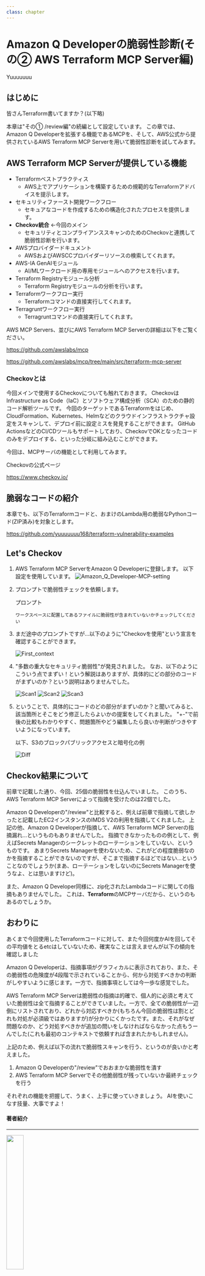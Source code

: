 ```yaml
---
class: chapter
---
```


# Amazon Q Developerの脆弱性診断(その② AWS Terraform MCP Server編)

<div class="flush-right">
Yuuuuuuu
</div>

## はじめに
皆さんTerraform書いてますか？(以下略)

本章は"その① /review編"の続編として設定しています。
この章では、Amazon Q Developerを拡張する機能であるMCPを、そして、AWS公式から提供されているAWS Terraform MCP Serverを用いて脆弱性診断を試してみます。

## AWS Terraform MCP Serverが提供している機能
- Terraformベストプラクティス
    - AWS上でアプリケーションを構築するための規範的なTerraformアドバイスを提示します。
- セキュリティファースト開発ワークフロー
    - セキュアなコードを作成するための構造化されたプロセスを提供します。
- **Checkov統合** ←今回のメイン
    - セキュリティとコンプライアンススキャンのためのCheckovと連携して脆弱性診断を行います。
- AWSプロバイダードキュメント
    - AWSおよびAWSCCプロバイダーリソースの検索してくれます。
- AWS-IA GenAIモジュール
    - AI/MLワークロード用の専用モジュールへのアクセスを行います。
- Terraform Registryモジュール分析
    - Terraform Registryモジュールの分析を行います。
- Terraformワークフロー実行
    - Terraformコマンドの直接実行してくれます。
- Terragruntワークフロー実行
    - Terragruntコマンドの直接実行してくれます。

AWS MCP Servers、並びにAWS Terraform MCP Serverの詳細は以下をご覧ください。

https://github.com/awslabs/mcp

https://github.com/awslabs/mcp/tree/main/src/terraform-mcp-server

### Checkovとは
今回メインで使用するCheckovについても触れておきます。
CheckovはInfrastructure as Code（IaC）とソフトウェア構成分析（SCA）のための静的コード解析ツールです。
今回のターゲットであるTerraformをはじめ、CloudFormation、Kubernetes、Helmなどのクラウドインフラストラクチャ設定をスキャンして、デプロイ前に設定ミスを発見することができます。
GitHub ActionsなどのCI/CDツールもサポートしており、CheckovでOKとなったコードのみをデプロイする、といった分岐に組み込むことができます。

今回は、MCPサーバの機能として利用してみます。

Checkovの公式ページ

https://www.checkov.io/

## 脆弱なコードの紹介

本章でも、以下のTerraformコードと、おまけのLambda用の脆弱なPythonコード(ZIP済み)を対象とします。

https://github.com/yuuuuuuu168/terraform-vulnerability-examples

## Let's Checkov
1. AWS Terraform MCP ServerをAmazon Q Developerに登録します。
    以下設定を使用しています。
    ![Amazon_Q_Developer-MCP-setting](./images/chap-yuuuuuuu-qdev-terraform-mcp/Amazon_Q_Developer-MCP-setting.png)

2. プロンプトで脆弱性チェックを依頼します。

    プロンプト
    ```
    ワークスペースに配置してあるファイルに脆弱性が含まれていないかチェックしてください
    ```
    

3. まだ途中のプロンプトですが...以下のように"Checkovを使用"という宣言を確認することができます。
    
    ![First_context](./images/chap-yuuuuuuu-qdev-terraform-mcp/First_context.png)

4. "多数の重大なセキュリティ脆弱性"が発見されました。
   なお、以下のようにこういう点でまずい！という解説はありますが、具体的にどの部分のコードがまずいのか？という説明はありませんでした。
   
    ![Scan1](./images/chap-yuuuuuuu-qdev-terraform-mcp/Scan1.png)
    ![Scan2](./images/chap-yuuuuuuu-qdev-terraform-mcp/Scan2.png)
    ![Scan3](./images/chap-yuuuuuuu-qdev-terraform-mcp/Scan3.png)

5. ということで、具体的にコードのどの部分がまずいのか？と聞いてみると、該当箇所とそこをどう修正したらよいかの提案をしてくれました。
    "+-"で前後の比較もわかりやすく、問題箇所やどう編集したら良いか判断がつきやすいようになっています。

    以下、S3のブロックパブリックアクセスと暗号化の例

    ![Diff](./images/chap-yuuuuuuu-qdev-terraform-mcp/Diff.png)

## Checkov結果について
前章で記載した通り、今回、25個の脆弱性を仕込んでいました。
このうち、AWS Terraform MCP Serverによって指摘を受けたのは22個でした。

Amazon Q Developerの"/review"と比較すると、例えば前章で指摘して欲しかったと記載したEC2インスタンスのIMDS V2の利用を指摘してくれました。
上記の他、Amazon Q Developerが指摘して、AWS Terraform MCP Serverの指摘漏れ...というものもありませんでした。
指摘できなかったものの例として、例えばSecrets Managerのシークレットのローテーションをしていない、というものです。
あまりSecrets Managerを使わないため、これがどの程度脆弱なのかを指摘することができないのですが、そこまで指摘するほどではない...ということなのでしょうか(まあ、ローテーションをしないのにSecrets Managerを使うなよ、とは思いますけど)。

また、Amazon Q Developer同様に、zip化されたLambdaコードに関しての指摘もありませんでした。
これは、**Terraform**のMCPサーバだから、というのもあるのでしょうか。

## おわりに
あくまで今回使用したTerraformコードに対して、また今回何度かAIを回してその平均値をとるetcはしていないため、確実なことは言えませんが以下の傾向を確認しました

Amazon Q Developerは、指摘事項がグラフィカルに表示されており、また、その脆弱性の危険度が4段階で示されていることから、何から対処すべきかの判断がしやすいように感じます。一方で、指摘事項としては今一歩な感覚でした。

AWS Terraform MCP Serverは脆弱性の指摘は的確で、個人的に必須と考えていた脆弱性は全て指摘することができていました。一方で、全ての脆弱性が一辺倒にリストされており、どれから対応すべきか(もちろん今回の脆弱性は割とどれも対処が必須級ではありますが)が分かりにくかったです。また、それがなぜ問題なのか、どう対処すべきかが追加の問いをしなければならなかった点もうーんでした(これも最初のコンテキストで依頼すれば含まれたかもしれません)。

上記のため、例えば以下の流れで脆弱性スキャンを行う、というのが良いかと考えました。
1. Amazon Q Developerの"/review"でおおまかな脆弱性を潰す
2. AWS Terraform MCP Serverでその他脆弱性が残っていないか最終チェックを行う

それぞれの機能を把握して、うまく、上手に使っていきましょう。
AIを使いこなす技量、大事ですよ！

#### 著者紹介
---

<div class="author-profile">
    <img src="./images/chap-yuuuuuuu-qdev-review/yuuuuuuu_icon.png" width="30%">
    <div>
        <div>
            <b>Yuuuuuuu</b>
            @ec2_on_aws
        </div>
    </div>
</div>
<p style="margin-top: 0.5em; margin-bottom: 2em;">
趣味はAWS/Terraformに挑戦中 </br>
AWS15冠(2024-2025)、Terraform1つ、OCI2冠、Azure1つ、Databricks1つ </br>
目指せCommunity Builder & Top Engineer!! </br>
</p>